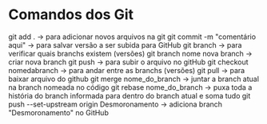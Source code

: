 # Comandos dos Git

git add . -> para adicionar novos arquivos na git
git commit -m "comentário aqui" -> para salvar versão a ser subida para GitHub
git branch -> para verificar quais branchs existem (versões)
git branch nome nova branch -> criar nova branch
git push -> para subir o arquivo no gitHub
git checkout nomedabranch -> para andar entre as branchs (versões)
git pull -> para baixar arquivo do github
git merge nome_do_branch -> juntar a branch atual na branch nomeada no código
git rebase nome_do_branch -> puxa toda a história do branch informada para dentro do branch atual e soma tudo
git push --set-upstream origin Desmoronamento -> adiciona branch "Desmoronamento" no GitHub
